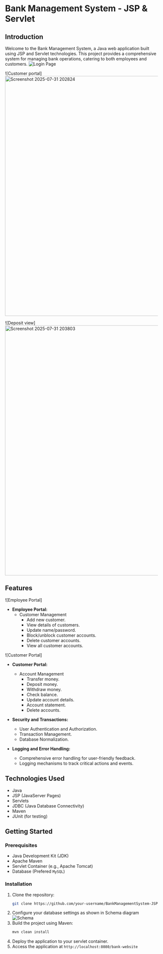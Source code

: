 # Bank Management System - JSP & Servlet

## Introduction


Welcome to the Bank Management System, a Java web application built using JSP and Servlet technologies. This project provides a comprehensive system for managing bank operations, catering to both employees and customers.
![Login Page](<img width="1824" height="805" alt="Screenshot 2025-07-31 202624" src="https://github.com/user-attachments/assets/2aaf88cc-bafd-40a2-a747-28d4ff335093" />
)

![Customer portal]<img width="1872" height="789" alt="Screenshot 2025-07-31 202824" src="https://github.com/user-attachments/assets/8c477d8b-ac4f-4c18-a005-6f3eb4388974" />

![Deposit view]<img width="1787" height="822" alt="Screenshot 2025-07-31 203803" src="https://github.com/user-attachments/assets/f4a96f59-c480-4a21-aeff-860b04183af9" />


## Features

![Employee Portal]
- **Employee Portal:**
  - Customer Management
    - Add new customer.
    - View details of customers.
    - Update name/password.
    - Block/unblock customer accounts.
    - Delete customer accounts.
    - View all customer accounts.

![Customer Portal]
- **Customer Portal:**
  - Account Management
    - Transfer money.
    - Deposit money.
    - Withdraw money.
    - Check balance.
    - Update account details.
    - Account statement.
    - Delete accounts.

- **Security and Transactions:**
  - User Authentication and Authorization.
  - Transaction Management.
  - Database Normalization.

- **Logging and Error Handling:**
  - Comprehensive error handling for user-friendly feedback.
  - Logging mechanisms to track critical actions and events.

## Technologies Used

- Java
- JSP (JavaServer Pages)
- Servlets
- JDBC (Java Database Connectivity)
- Maven
- JUnit (for testing)

## Getting Started

### Prerequisites

- Java Development Kit (JDK)
- Apache Maven
- Servlet Container (e.g., Apache Tomcat)
- Database (Prefered `MySQL`)

### Installation

1. Clone the repository:
   ```bash
   git clone https://github.com/your-username/BankManagementSystem-JSP-Servlet.git
   ```
2. Configure your database settings as shown in Schema diagram
   ![Schema](<img width="827" height="328" alt="Screenshot 2025-07-23 160705" src="https://github.com/user-attachments/assets/2ae0dec8-41dd-468e-aedc-3b141d41ce8c" />
)
3. Build the project using Maven:
   ```bash
   mvn clean install
   ```
4. Deploy the application to your servlet container.
5. Access the application at `http://localhost:8080/bank-website`
